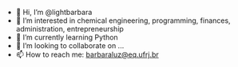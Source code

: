 - 👋 Hi, I’m @lightbarbara
- 👀 I’m interested in chemical engineering, programming, finances, administration, entrepreneurship
- 🌱 I’m currently learning Python
- 💞️ I’m looking to collaborate on ...
- 📫 How to reach me: barbaraluz@eq.ufrj.br

<!---
lightbarbara/lightbarbara is a ✨ special ✨ repository because its `README.md` (this file) appears on your GitHub profile.
You can click the Preview link to take a look at your changes.
--->
